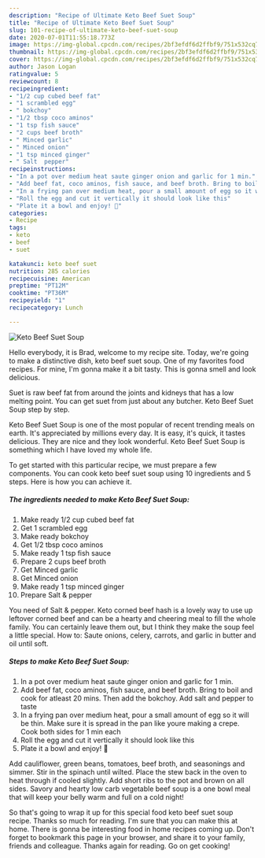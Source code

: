 ```yaml
---
description: "Recipe of Ultimate Keto Beef Suet Soup"
title: "Recipe of Ultimate Keto Beef Suet Soup"
slug: 101-recipe-of-ultimate-keto-beef-suet-soup
date: 2020-07-01T11:55:18.773Z
image: https://img-global.cpcdn.com/recipes/2bf3efdf6d2ffbf9/751x532cq70/keto-beef-suet-soup-recipe-main-photo.jpg
thumbnail: https://img-global.cpcdn.com/recipes/2bf3efdf6d2ffbf9/751x532cq70/keto-beef-suet-soup-recipe-main-photo.jpg
cover: https://img-global.cpcdn.com/recipes/2bf3efdf6d2ffbf9/751x532cq70/keto-beef-suet-soup-recipe-main-photo.jpg
author: Jason Logan
ratingvalue: 5
reviewcount: 8
recipeingredient:
- "1/2 cup cubed beef fat"
- "1 scrambled egg"
- " bokchoy"
- "1/2 tbsp coco aminos"
- "1 tsp fish sauce"
- "2 cups beef broth"
- " Minced garlic"
- " Minced onion"
- "1 tsp minced ginger"
- " Salt  pepper"
recipeinstructions:
- "In a pot over medium heat saute ginger onion and garlic for 1 min."
- "Add beef fat, coco aminos, fish sauce, and beef broth. Bring to boil and cook for atleast 20 mins. Then add the bokchoy. Add salt and pepper to taste"
- "In a frying pan over medium heat, pour a small amount of egg so it will be thin. Make sure it is spread in the pan like youre making a crepe. Cook both sides for 1 min each"
- "Roll the egg and cut it vertically it should look like this"
- "Plate it a bowl and enjoy! 🥣"
categories:
- Recipe
tags:
- keto
- beef
- suet

katakunci: keto beef suet 
nutrition: 285 calories
recipecuisine: American
preptime: "PT12M"
cooktime: "PT36M"
recipeyield: "1"
recipecategory: Lunch

---
```



![Keto Beef Suet Soup](https://img-global.cpcdn.com/recipes/2bf3efdf6d2ffbf9/751x532cq70/keto-beef-suet-soup-recipe-main-photo.jpg)

Hello everybody, it is Brad, welcome to my recipe site. Today, we're going to make a distinctive dish, keto beef suet soup. One of my favorites food recipes. For mine, I'm gonna make it a bit tasty. This is gonna smell and look delicious.

Suet is raw beef fat from around the joints and kidneys that has a low melting point. You can get suet from just about any butcher. Keto Beef Suet Soup step by step.

Keto Beef Suet Soup is one of the most popular of recent trending meals on earth. It's appreciated by millions every day. It is easy, it's quick, it tastes delicious. They are nice and they look wonderful. Keto Beef Suet Soup is something which I have loved my whole life.


To get started with this particular recipe, we must prepare a few components. You can cook keto beef suet soup using 10 ingredients and 5 steps. Here is how you can achieve it.

<!--inarticleads1-->

##### The ingredients needed to make Keto Beef Suet Soup:

1. Make ready 1/2 cup cubed beef fat
1. Get 1 scrambled egg
1. Make ready  bokchoy
1. Get 1/2 tbsp coco aminos
1. Make ready 1 tsp fish sauce
1. Prepare 2 cups beef broth
1. Get  Minced garlic
1. Get  Minced onion
1. Make ready 1 tsp minced ginger
1. Prepare  Salt &amp; pepper


You need of Salt &amp; pepper. Keto corned beef hash is a lovely way to use up leftover corned beef and can be a hearty and cheering meal to fill the whole family. You can certainly leave them out, but I think they make the soup feel a little special. How to: Saute onions, celery, carrots, and garlic in butter and oil until soft. 

<!--inarticleads2-->

##### Steps to make Keto Beef Suet Soup:

1. In a pot over medium heat saute ginger onion and garlic for 1 min.
1. Add beef fat, coco aminos, fish sauce, and beef broth. Bring to boil and cook for atleast 20 mins. Then add the bokchoy. Add salt and pepper to taste
1. In a frying pan over medium heat, pour a small amount of egg so it will be thin. Make sure it is spread in the pan like youre making a crepe. Cook both sides for 1 min each
1. Roll the egg and cut it vertically it should look like this
1. Plate it a bowl and enjoy! 🥣


Add cauliflower, green beans, tomatoes, beef broth, and seasonings and simmer. Stir in the spinach until wilted. Place the stew back in the oven to heat through if cooled slightly. Add short ribs to the pot and brown on all sides. Savory and hearty low carb vegetable beef soup is a one bowl meal that will keep your belly warm and full on a cold night! 

So that's going to wrap it up for this special food keto beef suet soup recipe. Thanks so much for reading. I'm sure that you can make this at home. There is gonna be interesting food in home recipes coming up. Don't forget to bookmark this page in your browser, and share it to your family, friends and colleague. Thanks again for reading. Go on get cooking!
